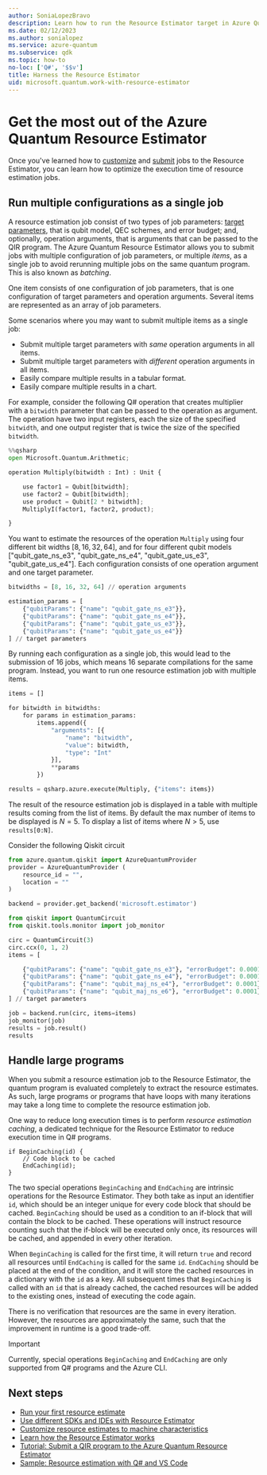 ```yaml
---
author: SoniaLopezBravo
description: Learn how to run the Resource Estimator target in Azure Quantum and tips to make your work and job submission more efficient 
ms.date: 02/12/2023
ms.author: sonialopez
ms.service: azure-quantum
ms.subservice: qdk
ms.topic: how-to
no-loc: ['Q#', '$$v']
title: Harness the Resource Estimator
uid: microsoft.quantum.work-with-resource-estimator
---
```


# Get the most out of the Azure Quantum Resource Estimator

Once you've learned how to [customize](xref:microsoft.quantum.overview.resources-estimator) and [submit](xref:microsoft.quantum.quickstarts.computing.resources-estimator) jobs to the Resource Estimator, you can learn how to optimize the execution time of resource estimation jobs.

## Run multiple configurations as a single job

A resource estimation job consist of two types of job parameters: [target parameters](xref:microsoft.quantum.overview.resources-estimator#target-parameters), that is qubit model, QEC schemes, and error budget; and, optionally, operation arguments, that is arguments that can be passed to the QIR program. The Azure Quantum Resource Estimator allows you to submit jobs with multiple configuration of job parameters, or multiple *items*, as a single job to avoid rerunning multiple jobs on the same quantum program. This is also known as *batching*.

One item consists of one configuration of job parameters, that is one configuration of target parameters and operation arguments. Several items are represented as an array of job parameters. 

Some scenarios where you may want to submit multiple items as a single job:

- Submit multiple target parameters with *same* operation arguments in all items.
- Submit multiple target parameters with *different* operation arguments in all items.
- Easily compare multiple results in a tabular format.
- Easily compare multiple results in a chart.



For example, consider the following Q# operation that creates multiplier with a `bitwidth` parameter that can be passed to the operation as argument. The operation have two input registers, each the size of the specified `bitwidth`, and one output register that is twice the size of the specified `bitwidth`. 

```python 
%%qsharp 
open Microsoft.Quantum.Arithmetic;

operation Multiply(bitwidth : Int) : Unit { 

    use factor1 = Qubit[bitwidth]; 
    use factor2 = Qubit[bitwidth]; 
    use product = Qubit[2 * bitwidth]; 
    MultiplyI(factor1, factor2, product); 

} 
```
You want to estimate the resources of the operation `Multiply` using four different bit widths [8, 16, 32, 64], and for four different qubit models ["qubit_gate_ns_e3", "qubit_gate_ns_e4", "qubit_gate_us_e3", "qubit_gate_us_e4"]. Each configuration consists of one operation argument and one target parameter.

```python
bitwidths = [8, 16, 32, 64] // operation arguments  

estimation_params = [ 
    {"qubitParams": {"name": "qubit_gate_ns_e3"}}, 
    {"qubitParams": {"name": "qubit_gate_ns_e4"}}, 
    {"qubitParams": {"name": "qubit_gate_us_e3"}}, 
    {"qubitParams": {"name": "qubit_gate_us_e4"}} 
] // target parameters  

```
By running each configuration as a single job, this would lead to the submission of 16 jobs, which means 16 separate compilations for the same program. 
Instead, you want to run one resource estimation job with multiple items. 

```python
items = [] 

for bitwidth in bitwidths: 
    for params in estimation_params: 
        items.append({ 
            "arguments": [{ 
                "name": "bitwidth", 
                "value": bitwidth, 
                "type": "Int" 
            }], 
            **params 
        }) 

results = qsharp.azure.execute(Multiply, {"items": items}) 
```

The result of the resource estimation job is displayed in a table with multiple results coming from the list of items. By default the max number of items to be displayed is $N = 5$. To display a list of items where $N > 5$, use `results[0:N]`. 

Consider the following Qiskit circuit

```python
from azure.quantum.qiskit import AzureQuantumProvider 
provider = AzureQuantumProvider ( 
    resource_id = "", 
    location = "" 
) 

backend = provider.get_backend('microsoft.estimator') 

from qiskit import QuantumCircuit 
from qiskit.tools.monitor import job_monitor 

circ = QuantumCircuit(3) 
circ.ccx(0, 1, 2) 
items = [ 

    {"qubitParams": {"name": "qubit_gate_ns_e3"}, "errorBudget": 0.0001}, 
    {"qubitParams": {"name": "qubit_gate_ns_e4"}, "errorBudget": 0.0001}, 
    {"qubitParams": {"name": "qubit_maj_ns_e4"}, "errorBudget": 0.0001}, 
    {"qubitParams": {"name": "qubit_maj_ns_e6"}, "errorBudget": 0.0001}, 
] // target parameters 

job = backend.run(circ, items=items) 
job_monitor(job) 
results = job.result() 
results 
```

## Handle large programs

When you submit a resource estimation job to the Resource Estimator, the quantum program is evaluated completely to extract the resource estimates. As such, large programs or programs that have loops with many iterations may take a long time to complete the resource estimation job.

One way to reduce long execution times is to perform *resource estimation caching*, a dedicated technique for the Resource Estimator to reduce execution time in Q# programs. 

```qsharp
if BeginCaching(id) {
    // Code block to be cached
    EndCaching(id);
}
```

The two special operations `BeginCaching` and `EndCaching` are intrinsic operations for the Resource Estimator. They both take as input an identifier `id`, which should be an integer unique for every code block that should be cached. `BeginCaching` should be used as a condition to an if-block that will contain the block to be cached. These operations will instruct resource counting such that the if-block will be executed only once, its resources will be cached, and appended in every other iteration.

When `BeginCaching` is called for the first time, it will return `true` and record all resources until `EndCaching` is called for the same `id`. `EndCaching` should be placed at the end of the condition, and it will store the cached resources in a dictionary with the `id` as a key. All subsequent times that `BeginCaching` is called with an `id` that is already cached, the cached resources will be added to the existing ones, instead of executing the code again.

There is no verification that resources are the same in every iteration. However, the resources are approximately the same, such that the improvement in runtime is a good trade-off.

> [!IMPORTANT]
> Currently, special operations `BeginCaching` and `EndCaching` are only supported from Q# programs and the Azure CLI. 


## Next steps

- [Run your first resource estimate](xref:microsoft.quantum.quickstarts.computing.resources-estimator)
- [Use different SDKs and IDEs with Resource Estimator](xref:microsoft.quantum.submit-resource-estimation-jobs)
- [Customize resource estimates to machine characteristics](xref:microsoft.quantum.overview.resources-estimator)
- [Learn how the Resource Estimator works](xref:microsoft.quantum.learn-how-resource-estimator-works)
- [Tutorial: Submit a QIR program to the Azure Quantum Resource Estimator](xref:microsoft.quantum.tutorial.resource-estimator.qir)
- [Sample: Resource estimation with Q# and VS Code](https://github.com/microsoft/Quantum/tree/main/samples/azure-quantum/resource-estimation/integer-factorization-with-cli)

